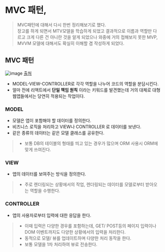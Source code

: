 # MVC 패턴, 

> MVC패턴에 대해서 다시 한번 정리해보기로 했다.  
> 장고를 하게 되면서 MTV모델을 학습하게 되었고 결과적으로 이름과 역할만 다르고 크게 다른 건 아니란 것을 알게 되었으나 와중에 거의 접해보지 못한 MVP, MVVM 모델에 대해서도 확실히 이해할 겸 작성하게 되었다.

## MVC 패턴

![image](https://media.prod.mdn.mozit.cloud/attachments/2018/06/08/16042/090bb2d2be010d2d547684a2d9ee41aa/model-view-controller-light-blue.png)
[출처](https://developer.mozilla.org/ko/docs/Glossary/MVC)

- MODEL-VIEW-CONTROLLER로 각각 역할을 나누어 코드의 역할을 분담시킨다.
- 얼마 전에 리액트에서 **단일 책임 원칙** 이라는 키워드를 발견했는데 거의 대체로 대형 웹앱들에서는 당연히 적용되는 작업이다.

### MODEL
- 모델은 앱이 포함해야 할 데이터를 정의한다.
- 비즈니스 로직을 처리하고 VIEW나 CONTROLLER 로 데이터를 보낸다.
- 같은 종류의 데이터는 같은 모델 클래스를 공유한다.
> - 보통 DB의 테이블의 형태를 띄고 있는 경우가 많으며 ORM 사용시 ORM에 맞게 쓰여진다.

### VIEW 
- 앱의 데이터를 보여주는 방식을 정의한다.
> - 주로 렌더링되는 상황에서의 작업, 렌더링되는 데이터를 모델로부터 받아오는 역할을 수행한다.

### CONTROLLER
- 앱의 사용자로부터 입력에 대한 응답을 한다.
> - 이때 입력은 다양한 경우를 포함하는데, GET/ POST등의 페이지 입력이나 DOM 이벤트까지도 다양한 상황에서의 입력을 처리한다.
> - 동적으로 모델/ 뷰를 업데이트하며 다양한 처리 동작을 한다.
> - 보통 모델을 1차 처리하여 뷰로 전송한다.


<!-- TODO
- 간단한 리액트 예제를 통해 역할 설명
- 비슷한 장고 MTV 모델과의 비교
- MVP, MVVM 모델과의 비교 -->
